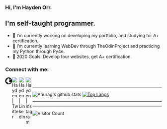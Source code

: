 ### Hi, I'm Hayden Orr.

## I'm self-taught programmer.
- 🔭 I’m currently working on developing my portfolio, and studying for A+ certification. 
- 🌱 I’m currently learning WebDev through TheOdinProject and practicing my Python through Py4e.
- 🥅 2020 Goals: Develop four websites, get A+ certification.

### Connect with me:

[<img align="left" alt="Hayden" width="22px" src="https://raw.githubusercontent.com/iconic/open-iconic/master/svg/globe.svg" />][website]
[<img align="left" alt="Hayden | Twitter" width="22px" src="https://cdn.jsdelivr.net/npm/simple-icons@v3/icons/twitter.svg" />][twitter]
[<img align="left" alt="Hayden | LinkedIn" width="22px" src="https://cdn.jsdelivr.net/npm/simple-icons@v3/icons/linkedin.svg" />][linkedin]
[<img align="left" alt="Hayden | Instagram" width="22px" src="https://cdn.jsdelivr.net/npm/simple-icons@v3/icons/instagram.svg" />][instagram]

</br>

---

![Anurag's github stats](https://github-readme-stats.codestackr.vercel.app/api?username=Haydenroborr&show_icons=true&hide_border=true&count_private=true&include_all_commits=true&theme=solarized-dark)
[![Top Langs](https://github-readme-stats.vercel.app/api/top-langs/?username=Haydenroborr)](https://github.com/anuraghazra/github-readme-stats)

---

[website]: https://github.com/Haydenroborr/
[twitter]: https://twitter.com/HaydenRobOrr1
[instagram]: https://www.instagram.com/modern_pedrolino/
[linkedin]: https://www.linkedin.com/in/haydenroborr/

---

![Visitor Count](https://profile-counter.glitch.me/Haydenroborr/count.svg)

<!--
**Haydenroborr/Haydenroborr** is a ✨ _special_ ✨ repository because its `README.md` (this file) appears on your GitHub profile.

Here are some ideas to get you started:

- 🔭 I’m currently working on ...
- 🌱 I’m currently learning ...
- 👯 I’m looking to collaborate on ...
- 🤔 I’m looking for help with ...
- 💬 Ask me about ...
- 📫 How to reach me: ...
- 😄 Pronouns: ...
- ⚡ Fun fact: ...
- 🥅 2020 Goals:

-->
